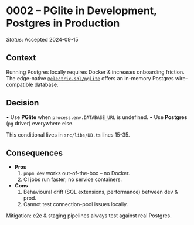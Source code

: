 # 0002 – PGlite in Development, Postgres in Production

*Status*: Accepted 2024-09-15

## Context
Running Postgres locally requires Docker & increases onboarding friction. The edge-native [`@electric-sql/pglite`](https://github.com/electric-sql/pglite) offers an in-memory Postgres wire-compatible database.

## Decision
• Use **PGlite** when `process.env.DATABASE_URL` is undefined.
• Use **Postgres** (`pg` driver) everywhere else.

This conditional lives in `src/libs/DB.ts` lines 15-35.

## Consequences
+ **Pros**
  1. `pnpm dev` works out-of-the-box – no Docker.
  2. CI jobs run faster; no service containers.
+ **Cons**
  1. Behavioural drift (SQL extensions, performance) between dev & prod.
  2. Cannot test connection-pool issues locally.

Mitigation: e2e & staging pipelines always test against real Postgres.
